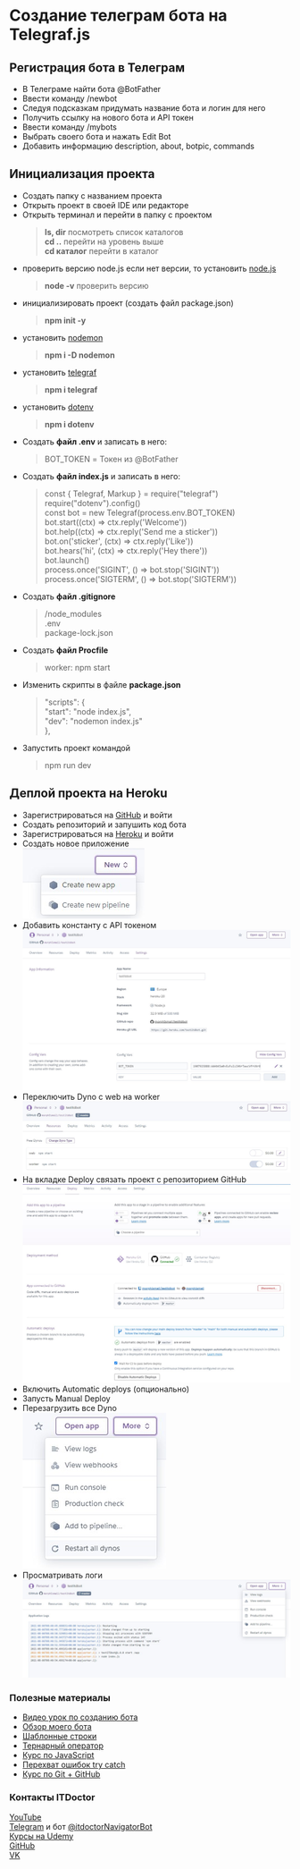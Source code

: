 # Создание телеграм бота на Telegraf.js

## Регистрация бота в Телеграм

- В Телеграме найти бота @BotFather
- Ввести команду /newbot
- Следуя подсказкам придумать название бота и логин для него
- Получить ссылку на нового бота и API токен
- Ввести команду /mybots
- Выбрать своего бота и нажать Edit Bot
- Добавить информацию description, about, botpic, commands

## Инициализация проекта

- Создать папку с названием проекта
- Открыть проект в своей IDE или редакторе
- Открыть терминал и перейти в папку с проектом
  > **ls, dir** посмотреть список каталогов  
  > **cd ..** перейти на уровень выше  
  > **cd каталог** перейти в каталог
- проверить версию node.js если нет версии, то установить [node.js](https://nodejs.org/en/)
  > **node -v** проверить версию
- инициализировать проект (создать файл package.json)
  > **npm init -y**
- установить [nodemon](https://www.npmjs.com/package/nodemon)
  > **npm i -D nodemon**
- установить [telegraf](https://www.npmjs.com/package/telegraf)
  > **npm i telegraf**
- установить [dotenv](https://www.npmjs.com/package/dotenv)
  > **npm i dotenv**
- Создать **файл .env** и записать в него:
  > BOT_TOKEN = Токен из @BotFather
- Создать **файл index.js** и записать в него:
  > const { Telegraf, Markup } = require("telegraf")  
  > require("dotenv").config()  
  > const bot = new Telegraf(process.env.BOT_TOKEN)  
  > bot.start((ctx) => ctx.reply('Welcome'))  
  > bot.help((ctx) => ctx.reply('Send me a sticker'))  
  > bot.on('sticker', (ctx) => ctx.reply('Like'))  
  > bot.hears('hi', (ctx) => ctx.reply('Hey there'))  
  > bot.launch()  
  > process.once('SIGINT', () => bot.stop('SIGINT'))  
  > process.once('SIGTERM', () => bot.stop('SIGTERM'))
- Создать **файл .gitignore**
  > /node_modules  
  > .env  
  > package-lock.json
- Создать **файл Procfile**
  > worker: npm start
- Изменить скрипты в файле **package.json**
  > "scripts": {  
  >  "start": "node index.js",  
  >  "dev": "nodemon index.js"  
  > },
- Запустить проект командой
  > npm run dev

## Деплой проекта на Heroku

- Зарегистрироваться на [GitHub](https://github.com/) и войти
- Создать репозиторий и запушить код бота
- Зарегистрироваться на [Heroku](https://www.heroku.com/) и войти
- Создать новое приложение  
  ![new/create new app](./img/deploy/create_new_app.jpg)
- Добавить константу с API токеном  
  ![settings/config vars](./img/deploy/token_heroku.jpg)
- Переключить Dyno с web на worker  
  ![resources](./img/deploy/resources.jpg)
- На вкладке Deploy связать проект с репозиторием GitHub  
  ![deploy](./img/deploy/deploy.jpg)
- Включить Automatic deploys (опционально)
- Запусть Manual Deploy
- Перезагрузить все Dyno  
  ![more/restart all dynos](./img/deploy/restart.jpg)
- Просматривать логи  
  ![more/view logs](./img/deploy/logs.jpg)

### Полезные материалы

- [Видео урок по созданию бота](https://youtu.be/YxHWfDdjIek)
- [Обзор моего бота](https://youtu.be/IZj7up7CDdU)
- [Шаблонные строки](https://youtu.be/OPeujASczVM)
- [Тернарный оператор](https://youtu.be/C0rqUyNI5zA)
- [Курс по JavaScript](https://www.youtube.com/playlist?list=PLuY6eeDuleINoCQtGZsMoVVCSgEH7gKQ5)
- [Перехват ошибок try catch](https://youtu.be/jMoyWtoDtYA)
- [Курс по Git + GitHub](https://www.youtube.com/playlist?list=PLuY6eeDuleIOMB2R_Kky05ZfiAx2_pbAH)

### Контакты ITDoctor

[YouTube](https://www.youtube.com/c/ITDoctor)  
[Telegram](https://t.me/itdoctorstudio) и бот [@itdoctorNavigatorBot](https://t.me/itdoctorNavigatorBot?start)  
[Курсы на Udemy](https://www.udemy.com/user/useinov-ismail-asanovich/)  
[GitHub](https://github.com/morphIsmail)  
[VK](https://vk.com/itdoctorstudio)

